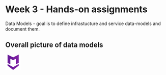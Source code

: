 # Week 3 - Hands-on assignments

Data Models - goal is to define infrastucture and service data-models and document them.

## Overall picture of data models

![alt text](https://github.com/adam-p/markdown-here/raw/master/src/common/images/icon48.png "Logo Title Text 1")